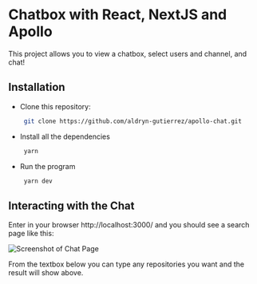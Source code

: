 
# Chatbox with React, NextJS and Apollo

This project allows you to view a chatbox, select users and channel, and chat!

## Installation

-  Clone this repository:
	```bash
	 git clone https://github.com/aldryn-gutierrez/apollo-chat.git
	```
	
- Install all the dependencies
	```bash 
	 yarn
	```
- Run the program
	```bash 
	 yarn dev
	```

## Interacting with the Chat
  
Enter in your browser http://localhost:3000/ and you should see a search page like this:

![Screenshot of Chat Page](https://i.ibb.co/pxywfCJ/Screenshot-2022-03-13-at-12-25-46-PM.png)

From the textbox below you can type any repositories you want and the result will show above.
